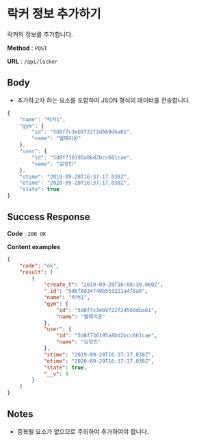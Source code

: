 # 락커 정보 추가하기

락커의 정보를 추가합니다.

**Method** : `POST`

**URL** : `/api/locker`

## Body
* 추가하고자 하는 요소를 포함하여 JSON 형식의 데이터를 전송합니다.
```javascript
{
	"name": "락커1",
	"gym": {
        "id": "5d8f7c3eb9722f2d569dba61",
        "name": "웰페리온"
    },
    "user": {
        "id": "5d8f736195a8bd2bcc661cae",
        "name": "김정민"
    },
    "stime": "2019-09-28T16:37:17.038Z",
    "etime": "2020-09-29T16:37:17.038Z",
    "state": true
}
```

## Success Response

**Code** : `200 OK`

**Content examples**

```json
{
    "code": "ok",
    "result": [
        {
            "create_t": "2019-09-28T16:08:39.060Z",
            "_id": "5d8f8d34749b553221a4f5a0",
            "name": "락커1",
            "gym": {
                "id": "5d8f7c3eb9722f2d569dba61",
                "name": "웰페리온"
            },
            "user": {
                "id": "5d8f736195a8bd2bcc661cae",
                "name": "김정민"
            },
            "stime": "2019-09-28T16:37:17.038Z",
            "etime": "2020-09-29T16:37:17.038Z",
            "state": true,
            "__v": 0
        }
    ]
}
```

## Notes
* 중복될 요소가 없으므로 주의하여 추가하여야 합니다.